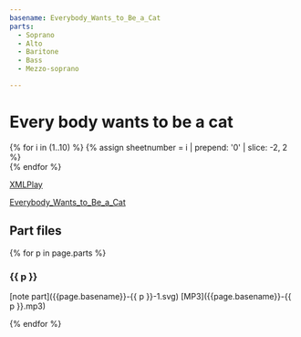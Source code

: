 ```yaml
---
basename: Everybody_Wants_to_Be_a_Cat
parts:
  - Soprano
  - Alto
  - Baritone
  - Bass
  - Mezzo-soprano

---
```

# Every body wants to be a cat

<div class="media-scroller">
{% for i in (1..10) %}
{% assign sheetnumber = i | prepend: '0' | slice: -2, 2 %}
  <div class="media-element">
  <img src="{{page.basename}}-Partitura-{{ sheetnumber }}.svg" alt="">
  </div>
{% endfor %}
</div>

[XMLPlay](../xmlplay.html?Everybody_Wants_to_Be_a_Cat/Everybody_Wants_to_Be_a_Cat.xml)

<a href="../xmlplay.html?Everybody_Wants_to_Be_a_Cat/Everybody_Wants_to_Be_a_Cat.xml">Everybody_Wants_to_Be_a_Cat</a>

## Part files

{% for p in page.parts %}
### {{ p }}

[note part]({{page.basename}}-{{ p }}-1.svg) [MP3]({{page.basename}}-{{ p }}.mp3)

{% endfor %}
